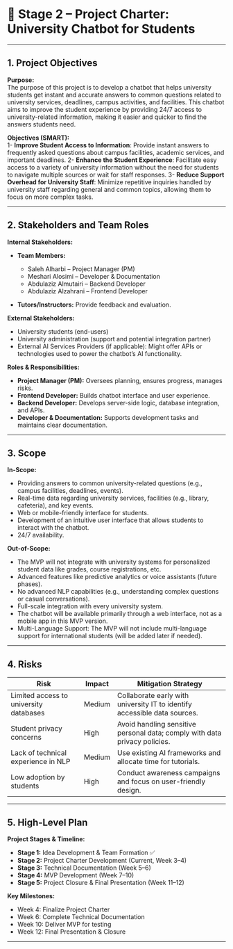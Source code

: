# 📄 Stage 2 – Project Charter: University Chatbot for Students

---

## 1. Project Objectives

**Purpose:**  
The purpose of this project is to develop a chatbot that helps university students get instant and accurate answers to common questions related to university services, deadlines, campus activities, and facilities. This chatbot aims to improve the student experience by providing 24/7 access to university-related information, making it easier and quicker to find the answers students need.

**Objectives (SMART):**  
1- **Improve Student Access to Information**: Provide instant answers to frequently asked questions about campus facilities, academic services, and important deadlines.
2- **Enhance the Student Experience**: Facilitate easy access to a variety of university information without the need for students to navigate multiple sources or wait for staff responses.
3- **Reduce Support Overhead for University Staff**: Minimize repetitive inquiries handled by university staff regarding general and common topics, allowing them to focus on more complex tasks.

---

## 2. Stakeholders and Team Roles

**Internal Stakeholders:**  
- **Team Members:**  
  - Saleh Alharbi – Project Manager (PM)  
  - Meshari Alosimi – Developer & Documentation
  - Abdulaziz Almutairi – Backend Developer  
  - Abdulaziz Alzahrani – Frontend Developer  

- **Tutors/Instructors:** Provide feedback and evaluation.  

**External Stakeholders:**  
- University students (end-users)  
- University administration (support and potential integration partner)
- External AI Services Providers (if applicable): Might offer APIs or technologies used to power the chatbot’s AI functionality.

**Roles & Responsibilities:**  
- **Project Manager (PM):** Oversees planning, ensures progress, manages risks.  
- **Frontend Developer:** Builds chatbot interface and user experience.  
- **Backend Developer:** Develops server-side logic, database integration, and APIs.  
- **Developer & Documentation:** Supports development tasks and maintains clear documentation.  

---

## 3. Scope

**In-Scope:**  
- Providing answers to common university-related questions (e.g., campus facilities, deadlines, events). 
- Real-time data regarding university services, facilities (e.g., library, cafeteria), and key events. 
- Web or mobile-friendly interface for students.
- Development of an intuitive user interface that allows students to interact with the chatbot.
- 24/7 availability.  

**Out-of-Scope:**  
- The MVP will not integrate with university systems for personalized student data like grades, course registrations, etc.  
- Advanced features like predictive analytics or voice assistants (future phases).
- No advanced NLP capabilities (e.g., understanding complex questions or casual conversations).  
- Full-scale integration with every university system.
- The chatbot will be available primarily through a web interface, not as a mobile app in this MVP version.
- Multi-Language Support: The MVP will not include multi-language support for international students (will be added later if needed).  

---

## 4. Risks

| Risk | Impact | Mitigation Strategy |
|------|--------|---------------------|
| Limited access to university databases | Medium | Collaborate early with university IT to identify accessible data sources. |
| Student privacy concerns | High | Avoid handling sensitive personal data; comply with data privacy policies. |
| Lack of technical experience in NLP | Medium | Use existing AI frameworks and allocate time for tutorials. |
| Low adoption by students | High | Conduct awareness campaigns and focus on user-friendly design. |

---

## 5. High-Level Plan

**Project Stages & Timeline:**  

- **Stage 1:** Idea Development & Team Formation ✅  
- **Stage 2:** Project Charter Development (Current, Week 3–4)  
- **Stage 3:** Technical Documentation (Week 5–6)  
- **Stage 4:** MVP Development (Week 7–10)  
- **Stage 5:** Project Closure & Final Presentation (Week 11–12)  

**Key Milestones:**  
- Week 4: Finalize Project Charter  
- Week 6: Complete Technical Documentation  
- Week 10: Deliver MVP for testing  
- Week 12: Final Presentation & Closure  

---
